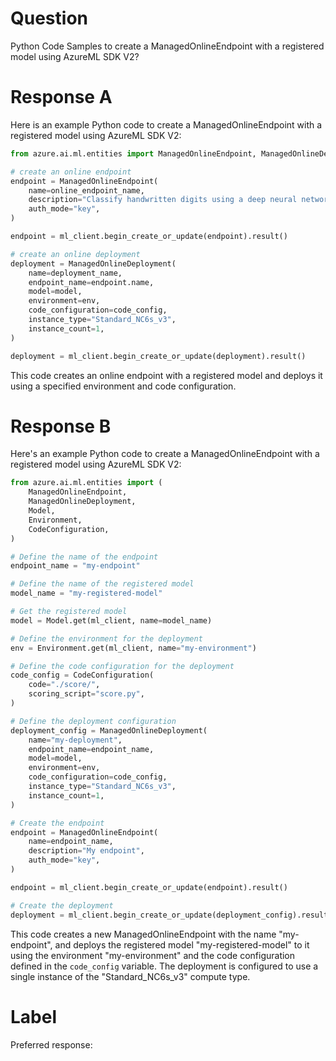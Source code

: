 
# Question

Python Code Samples to create a ManagedOnlineEndpoint with a registered model using AzureML SDK V2?

# Response A

Here is an example Python code to create a ManagedOnlineEndpoint with a registered model using AzureML SDK V2:

```python
from azure.ai.ml.entities import ManagedOnlineEndpoint, ManagedOnlineDeployment, Model, Environment

# create an online endpoint
endpoint = ManagedOnlineEndpoint(
    name=online_endpoint_name,
    description="Classify handwritten digits using a deep neural network (DNN) using TensorFlow",
    auth_mode="key",
)

endpoint = ml_client.begin_create_or_update(endpoint).result()

# create an online deployment
deployment = ManagedOnlineDeployment(
    name=deployment_name,
    endpoint_name=endpoint.name,
    model=model,
    environment=env,
    code_configuration=code_config,
    instance_type="Standard_NC6s_v3",
    instance_count=1,
)

deployment = ml_client.begin_create_or_update(deployment).result()
```

This code creates an online endpoint with a registered model and deploys it using a specified environment and code configuration.

# Response B

Here's an example Python code to create a ManagedOnlineEndpoint with a registered model using AzureML SDK V2:

```python
from azure.ai.ml.entities import (
    ManagedOnlineEndpoint,
    ManagedOnlineDeployment,
    Model,
    Environment,
    CodeConfiguration,
)

# Define the name of the endpoint
endpoint_name = "my-endpoint"

# Define the name of the registered model
model_name = "my-registered-model"

# Get the registered model
model = Model.get(ml_client, name=model_name)

# Define the environment for the deployment
env = Environment.get(ml_client, name="my-environment")

# Define the code configuration for the deployment
code_config = CodeConfiguration(
    code="./score/",
    scoring_script="score.py",
)

# Define the deployment configuration
deployment_config = ManagedOnlineDeployment(
    name="my-deployment",
    endpoint_name=endpoint_name,
    model=model,
    environment=env,
    code_configuration=code_config,
    instance_type="Standard_NC6s_v3",
    instance_count=1,
)

# Create the endpoint
endpoint = ManagedOnlineEndpoint(
    name=endpoint_name,
    description="My endpoint",
    auth_mode="key",
)

endpoint = ml_client.begin_create_or_update(endpoint).result()

# Create the deployment
deployment = ml_client.begin_create_or_update(deployment_config).result()
```

This code creates a new ManagedOnlineEndpoint with the name "my-endpoint", and deploys the registered model "my-registered-model" to it using the environment "my-environment" and the code configuration defined in the `code_config` variable. The deployment is configured to use a single instance of the "Standard_NC6s_v3" compute type.

# Label

Preferred response: 

